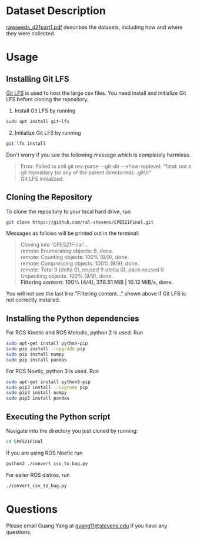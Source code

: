 # Dataset Description
[rawseeds_d21part1.pdf](rawseeds_d21part1.pdf) describes the datasets, including how and where they were collected.

# Usage
## Installing Git LFS
[Git LFS](https://git-lfs.github.com/) is used to host the large csv files. You need install and initialize Git LFS before cloning the repository. 
1. Install Git LFS by running
```bash
sudo apt install git-lfs
```
2. Initialize Git LFS by running
```bash
git lfs install
```
Don't worry if you see the following message which is completely harmless.
> Error: Failed to call git rev-parse --git-dir --show-toplevel: "fatal: not a git repository (or any of the parent directories): .git\n"<br/>
Git LFS initialized.


## Cloning the Repository
To clone the repository to your local hard drive, run
```bash
git clone https://github.com/ral-stevens/CPE521Final.git
```
Messages as follows will be printed out in the terminal:
> Cloning into 'CPE521Final'...<br/>
remote: Enumerating objects: 9, done.<br/>
remote: Counting objects: 100% (9/9), done.<br/>
remote: Compressing objects: 100% (9/9), done.<br/>
remote: Total 9 (delta 0), reused 9 (delta 0), pack-reused 0<br/>
Unpacking objects: 100% (9/9), done.<br/>
**Filtering content: 100% (4/4), 376.51 MiB | 10.12 MiB/s, done.**<br/>

You will not see the last line "Filtering content..." shown above if Git LFS is not correctly installed.

## Installing the Python dependencies
For ROS Kinetic and ROS Melodic, python 2 is used. Run
```bash
sudo apt-get install python-pip
sudo pip install --upgrade pip
sudo pip install numpy
sudo pip install pandas
```
For ROS Noetic, python 3 is used. Run
```bash
sudo apt-get install python3-pip
sudo pip3 install --upgrade pip
sudo pip3 install numpy
sudo pip3 install pandas
```
## Executing the Python script
Navigate into the directory you just cloned by running:
```bash
cd CPE521Final
```
If you are using ROS Noetic run
```bash
python3 ./convert_csv_to_bag.py
```
For ealier ROS distros, run
```bash
./convert_csv_to_bag.py
```

# Questions
Please email Guang Yang at gyang11@stevens.edu if you have any questions.
